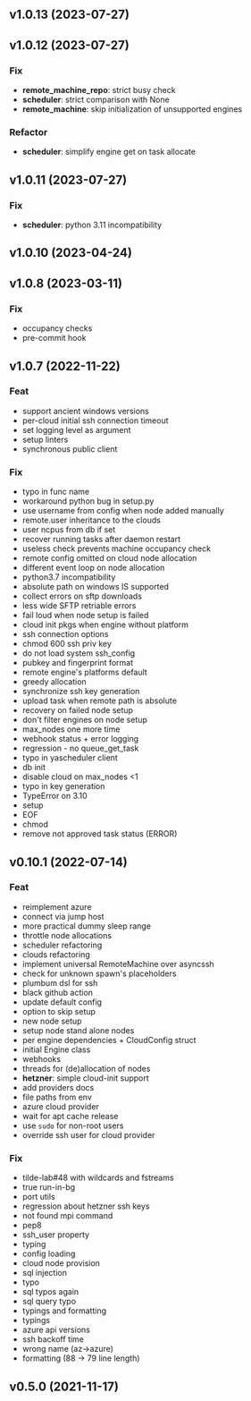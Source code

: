 ## v1.0.13 (2023-07-27)

## v1.0.12 (2023-07-27)

### Fix

- **remote_machine_repo**: strict busy check
- **scheduler**: strict comparison with None
- **remote_machine**: skip initialization of unsupported engines

### Refactor

- **scheduler**: simplify engine get on task allocate

## v1.0.11 (2023-07-27)

### Fix

- **scheduler**: python 3.11 incompatibility

## v1.0.10 (2023-04-24)

## v1.0.8 (2023-03-11)

### Fix

- occupancy checks
- pre-commit hook

## v1.0.7 (2022-11-22)

### Feat

- support ancient windows versions
- per-cloud initial ssh connection timeout
- set logging level as argument
- setup linters
- synchronous public client

### Fix

- typo in func name
- workaround python bug in setup.py
- use username from config when node added manually
- remote.user inheritance to the clouds
- user ncpus from db if set
- recover running tasks after daemon restart
- useless check prevents machine occupancy check
- remote config omitted on cloud node allocation
- different event loop on node allocation
- python3.7 incompatibility
- absolute path on windows IS supported
- collect errors on sftp downloads
- less wide SFTP retriable errors
- fail loud when node setup is failed
- cloud init pkgs when engine without platform
- ssh connection options
- chmod 600 ssh priv key
- do not load system ssh_config
- pubkey and fingerprint format
- remote engine's platforms default
- greedy allocation
- synchronize ssh key generation
- upload task when remote path is absolute
- recovery on failed node setup
- don't filter engines on node setup
- max_nodes one more time
- webhook status + error logging
- regression - no queue_get_task
- typo in yascheduler client
- db init
- disable cloud on max_nodes <1
- typo in key generation
- TypeError on 3.10
- setup
- EOF
- chmod
- remove not approved task status (ERROR)

## v0.10.1 (2022-07-14)

### Feat

- reimplement azure
- connect via jump host
- more practical dummy sleep range
- throttle node allocations
- scheduler refactoring
- clouds refactoring
- implement universal RemoteMachine over asyncssh
- check for unknown spawn's placeholders
- plumbum dsl for ssh
- black github action
- update default config
- option to skip setup
- new node setup
- setup node stand alone nodes
- per engine dependencies + CloudConfig struct
- initial Engine class
- webhooks
- threads for (de)allocation of nodes
- **hetzner**: simple cloud-init support
- add providers docs
- file paths from env
- azure cloud provider
- wait for apt cache release
- use `sudo` for non-root users
- override ssh user for cloud provider

### Fix

- tilde-lab#48 with wildcards and fstreams
- true run-in-bg
- port utils
- regression about hetzner ssh keys
- not found mpi command
- pep8
- ssh_user property
- typing
- config loading
- cloud node provision
- sql injection
- typo
- sql typos again
- sql query typo
- typings and formatting
- typings
- azure api versions
- ssh backoff time
- wrong name (az->azure)
- formatting (88 -> 79 line length)

## v0.5.0 (2021-11-17)
